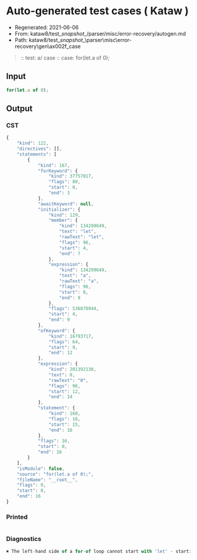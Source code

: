 # Auto-generated test cases ( Kataw )
- Regenerated: 2021-06-06
- From: kataw8/test\__snapshot__/parser/misc/error-recovery/autogen.md
- Path: kataw8/test\__snapshot__\parser\misc\error-recovery\gen\ax002f_case
> :: test: a/ case
> :: case: for(let.a of 0);
## Input

`````js
for(let.a of 0);
`````
## Output

### CST

```javascript
{
    "kind": 122,
    "directives": [],
    "statements": [
        {
            "kind": 167,
            "forKeyword": {
                "kind": 37757017,
                "flags": 80,
                "start": 0,
                "end": 3
            },
            "awaitKeyword": null,
            "initializer": {
                "kind": 129,
                "member": {
                    "kind": 134299649,
                    "text": "let",
                    "rawText": "let",
                    "flags": 96,
                    "start": 4,
                    "end": 7
                },
                "expression": {
                    "kind": 134299649,
                    "text": "a",
                    "rawText": "a",
                    "flags": 96,
                    "start": 8,
                    "end": 9
                },
                "flags": 536870944,
                "start": 4,
                "end": 9
            },
            "ofKeyword": {
                "kind": 16793717,
                "flags": 64,
                "start": 9,
                "end": 12
            },
            "expression": {
                "kind": 201392130,
                "text": 0,
                "rawText": "0",
                "flags": 96,
                "start": 12,
                "end": 14
            },
            "statement": {
                "kind": 168,
                "flags": 16,
                "start": 15,
                "end": 16
            },
            "flags": 16,
            "start": 0,
            "end": 16
        }
    ],
    "isModule": false,
    "source": "for(let.a of 0);",
    "fileName": "__root__",
    "flags": 0,
    "start": 0,
    "end": 16
}
```

### Printed

```javascript

```

### Diagnostics

```javascript
✖ The left-hand side of a for-of loop cannot start with 'let' - start: 9, end: 12

```

